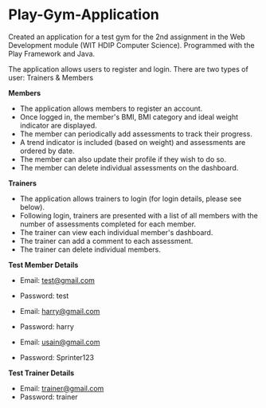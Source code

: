 # Play-Gym-Application

Created an application for a test gym for the 2nd assignment in the Web Development module (WIT HDIP Computer Science).
Programmed with the Play Framework and Java.

The application allows users to register and login.
There are two types of user: Trainers & Members

**Members**
- The application allows members to register an account.
- Once logged in, the member's BMI, BMI category and ideal weight indicator are displayed.
- The member can periodically add assessments to track their progress.
- A trend indicator is included (based on weight) and assessments are ordered by date.
- The member can also update their profile if they wish to do so.
- The member can delete individual assessments on the dashboard.

**Trainers**
- The application allows trainers to login (for login details, please see below).
- Following login, trainers are presented with a list of all members with the number of assessments completed for each member.
- The trainer can view each individual member's dashboard.
- The trainer can add a comment to each assessment.
- The trainer can delete individual members.

**Test Member Details**  
- Email: test@gmail.com
- Password: test

- Email: harry@gmail.com
- Password: harry

- Email: usain@gmail.com
- Password: Sprinter123

**Test Trainer Details**
- Email: trainer@gmail.com
- Password: trainer

